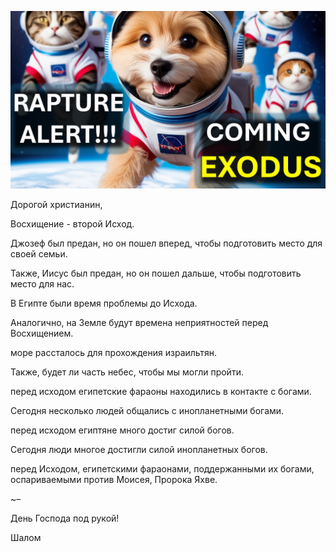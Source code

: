 ![Video cover image](../cover.jpg "cover photo")

Дорогой христианин,

Восхищение - второй Исход.

Джозеф был предан, но он пошел вперед, чтобы подготовить место для своей семьи.

Также, Иисус был предан, но он пошел дальше, чтобы подготовить место для нас.

В Египте были время проблемы до Исхода.

Аналогично, на Земле будут времена неприятностей перед Восхищением.

море рассталось для прохождения израильтян.

Также, будет ли часть небес, чтобы мы могли пройти.

перед исходом египетские фараоны находились в контакте с богами.

Сегодня несколько людей общались с инопланетными богами.

перед исходом египтяне много достиг силой богов.

Сегодня люди многое достигли силой инопланетных богов.

перед Исходом, египетскими фараонами, поддержанными их богами, оспариваемыми против Моисея, Пророка Яхве.

~–

День Господа под рукой!

Шалом